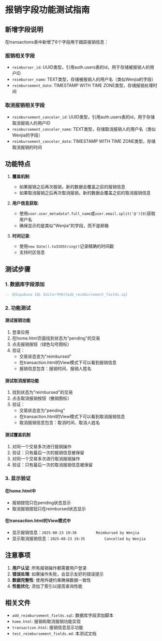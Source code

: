 # 报销字段功能测试指南

## 新增字段说明

在transactions表中新增了6个字段用于跟踪报销信息：

### 报销相关字段
- `reimburser_id`: UUID类型，引用auth.users表的id，用于存储被报销人的用户ID
- `reimburser_name`: TEXT类型，存储被报销人的用户名（类似Wenjia的字段）
- `reimbursement_date`: TIMESTAMP WITH TIME ZONE类型，存储报销处理时间

### 取消报销相关字段
- `reimbursement_canceler_id`: UUID类型，引用auth.users表的id，用于存储取消报销人的用户ID
- `reimbursement_canceler_name`: TEXT类型，存储取消报销人的用户名（类似Wenjia的字段）
- `reimbursement_canceler_date`: TIMESTAMP WITH TIME ZONE类型，存储取消报销的时间

## 功能特点

1. **覆盖机制**: 
   - 如果报销之后再次报销，新的数据会覆盖之前的报销信息
   - 如果取消报销之后再次取消报销，新的数据会覆盖之前的取消报销信息

2. **用户信息获取**:
   - 使用`user.user_metadata?.full_name`或`user.email.split('@')[0]`获取用户名
   - 确保显示的是类似"Wenjia"的字段，而不是邮箱

3. **时间记录**:
   - 使用`new Date().toISOString()`记录精确的时间戳
   - 支持时区信息

## 测试步骤

### 1. 数据库字段添加
```sql
-- 在Supabase SQL Editor中执行add_reimbursement_fields.sql
```

### 2. 功能测试

#### 测试报销功能
1. 登录应用
2. 在home.html页面找到状态为"pending"的交易
3. 点击报销按钮（绿色勾号图标）
4. 验证：
   - 交易状态变为"reimbursed"
   - 在transaction.html的View模式下可以看到报销信息
   - 报销信息包含：报销时间、报销人姓名

#### 测试取消报销功能
1. 找到状态为"reimbursed"的交易
2. 点击取消报销按钮（撤销图标）
3. 验证：
   - 交易状态变为"pending"
   - 在transaction.html的View模式下可以看到取消报销信息
   - 取消报销信息包含：取消时间、取消人姓名

#### 测试覆盖机制
1. 对同一个交易多次进行报销操作
2. 验证：只有最后一次的报销信息被保留
3. 对同一个交易多次进行取消报销操作
4. 验证：只有最后一次的取消报销信息被保留

### 3. 显示验证

#### 在home.html中
- 报销按钮只在pending状态显示
- 取消报销按钮只在reimbursed状态显示

#### 在transaction.html的View模式中
- 显示报销信息：`2025-08-23 19:30         Reimbursed by Wenjia`
- 显示取消报销信息：`2025-08-23 19:35         Cancelled by Wenjia`

## 注意事项

1. **用户认证**: 所有报销操作都需要用户登录
2. **错误处理**: 如果操作失败，会显示友好的错误提示
3. **数据完整性**: 使用外键约束确保数据一致性
4. **性能优化**: 添加了索引以提高查询性能

## 相关文件

- `add_reimbursement_fields.sql`: 数据库字段添加脚本
- `home.html`: 报销和取消报销功能实现
- `transaction.html`: 报销信息显示功能
- `test_reimbursement_fields.md`: 本测试文档
